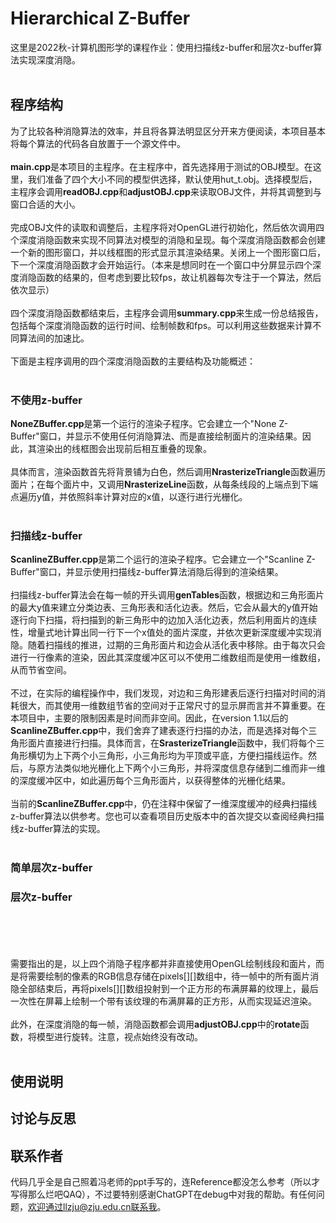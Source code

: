 # Hierarchical Z-Buffer
这里是2022秋-计算机图形学的课程作业：使用扫描线z-buffer和层次z-buffer算法实现深度消隐。<br><br>
## 程序结构
为了比较各种消隐算法的效率，并且将各算法明显区分开来方便阅读，本项目基本将每个算法的代码各自放置于一个源文件中。<br><br>
**main.cpp**是本项目的主程序。在主程序中，首先选择用于测试的OBJ模型。在这里，我们准备了四个大小不同的模型供选择，默认使用hut_t.obj。选择模型后，主程序会调用**readOBJ.cpp**和**adjustOBJ.cpp**来读取OBJ文件，并将其调整到与窗口合适的大小。<br><br>
完成OBJ文件的读取和调整后，主程序将对OpenGL进行初始化，然后依次调用四个深度消隐函数来实现不同算法对模型的消隐和呈现。每个深度消隐函数都会创建一个新的图形窗口，并以线框图的形式显示其渲染结果。关闭上一个图形窗口后，下一个深度消隐函数才会开始运行。（本来是想同时在一个窗口中分屏显示四个深度消隐函数的结果的，但考虑到要比较fps，故让机器每次专注于一个算法，然后依次显示）<br><br>
四个深度消隐函数都结束后，主程序会调用**summary.cpp**来生成一份总结报告，包括每个深度消隐函数的运行时间、绘制帧数和fps。可以利用这些数据来计算不同算法间的加速比。<br><br>
下面是主程序调用的四个深度消隐函数的主要结构及功能概述：<br><br>
### 不使用z-buffer
**NoneZBuffer.cpp**是第一个运行的渲染子程序。它会建立一个"None Z-Buffer"窗口，并显示不使用任何消隐算法、而是直接绘制面片的渲染结果。因此，其渲染出的线框图会出现前后相互重叠的现象。<br><br>
具体而言，渲染函数首先将背景铺为白色，然后调用**NrasterizeTriangle**函数遍历面片；在每个面片中，又调用**NrasterizeLine**函数，从每条线段的上端点到下端点遍历y值，并依照斜率计算对应的x值，以逐行进行光栅化。<br><br>
### 扫描线z-buffer
**ScanlineZBuffer.cpp**是第二个运行的渲染子程序。它会建立一个"Scanline Z-Buffer"窗口，并显示使用扫描线z-buffer算法消隐后得到的渲染结果。<br><br>
扫描线z-buffer算法会在每一帧的开头调用**genTables**函数，根据边和三角形面片的最大y值来建立分类边表、三角形表和活化边表。然后，它会从最大的y值开始逐行向下扫描，将扫描到的新三角形中的边加入活化边表，然后利用面片的连续性，增量式地计算出同一行下一个x值处的面片深度，并依次更新深度缓冲实现消隐。随着扫描线的推进，过期的三角形面片和边会从活化表中移除。由于每次只会进行一行像素的渲染，因此其深度缓冲区可以不使用二维数组而是使用一维数组，从而节省空间。<br><br>
不过，在实际的编程操作中，我们发现，对边和三角形建表后逐行扫描对时间的消耗很大，而其使用一维数组节省的空间对于正常尺寸的显示屏而言并不算重要。在本项目中，主要的限制因素是时间而非空间。因此，在version 1.1以后的**ScanlineZBuffer.cpp**中，我们舍弃了建表逐行扫描的办法，而是选择对每个三角形面片直接进行扫描。具体而言，在**SrasterizeTriangle**函数中，我们将每个三角形横切为上下两个小三角形，小三角形均为平顶或平底，方便扫描线运作。然后，与原方法类似地光栅化上下两个小三角形，并将深度信息存储到二维而非一维的深度缓冲区中，如此遍历每个三角形面片，以获得整体的光栅化结果。<br><br>
当前的**ScanlineZBuffer.cpp**中，仍在注释中保留了一维深度缓冲的经典扫描线z-buffer算法以供参考。您也可以查看项目历史版本中的首次提交以查阅经典扫描线z-buffer算法的实现。<br><br>
### 简单层次z-buffer

### 层次z-buffer
<br><br><br><br>
需要指出的是，以上四个消隐子程序都并非直接使用OpenGL绘制线段和面片，而是将需要绘制的像素的RGB信息存储在pixels[][]数组中，待一帧中的所有面片消隐全部结束后，再将pixels[][]数组投射到一个正方形的布满屏幕的纹理上，最后一次性在屏幕上绘制一个带有该纹理的布满屏幕的正方形，从而实现延迟渲染。<br><br>
此外，在深度消隐的每一帧，消隐函数都会调用**adjustOBJ.cpp**中的**rotate**函数，将模型进行旋转。注意，视点始终没有改动。<br><br>
## 使用说明
## 讨论与反思
## 联系作者
代码几乎全是自己照着冯老师的ppt手写的，连Reference都没怎么参考（所以才写得那么烂吧QAQ），不过要特别感谢ChatGPT在debug中对我的帮助。有任何问题，欢迎通过llzju@zju.edu.cn联系我。<br><br>
